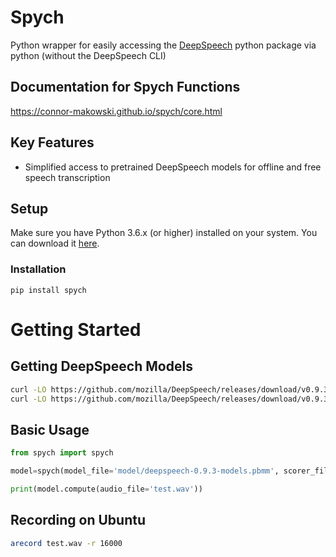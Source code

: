 Spych
==========
Python wrapper for easily accessing the [DeepSpeech](https://github.com/mozilla/DeepSpeech/) python package via python (without the DeepSpeech CLI)


Documentation for Spych Functions
--------
https://connor-makowski.github.io/spych/core.html

Key Features
--------

- Simplified access to pretrained DeepSpeech models for offline and free speech transcription


Setup
----------

Make sure you have Python 3.6.x (or higher) installed on your system. You can download it [here](https://www.python.org/downloads/).

### Installation

```
pip install spych
```

# Getting Started

## Getting DeepSpeech Models
```sh
curl -LO https://github.com/mozilla/DeepSpeech/releases/download/v0.9.3/deepspeech-0.9.3-models.pbmm
curl -LO https://github.com/mozilla/DeepSpeech/releases/download/v0.9.3/deepspeech-0.9.3-models.scorer
```

## Basic Usage
```py
from spych import spych

model=spych(model_file='model/deepspeech-0.9.3-models.pbmm', scorer_file='model/deepspeech-0.9.3-models.scorer')

print(model.compute(audio_file='test.wav'))
```

## Recording on Ubuntu
```sh
arecord test.wav -r 16000
```
